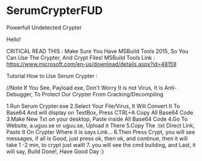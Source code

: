 # SerumCrypterFUD
Powerfull Undetected Crypter

Hello!


CRITICAL READ THIS :
Make Sure You Have MSBuild Tools 2015, So You Can Use The Crypter, And Crypt Files!
MSBuild Tools Link : https://www.microsoft.com/en-us/download/details.aspx?id=48159

Tutorial How to Use Serum Crypter :


//Note If You See, Payload.exe, Don't Worry It is not Virus, It is Anti-Debugger, To Protect Our Crypter From Cracking/Decompiling

1.Run Serum Crypter.exe
2.Select Your File/Virus, It Will Convert It To Base64 And will display on TextBox, Press CTRL+A Copy All Base64 Code
3.Make New Txt on your desktop, Paste inside All Base64 Code
4.Go To Website, a.uguu.se or uguu.se,  Upload it There
5.Copy The .txt Direct Link, Paste It On Crypter Where it is says Link...
6.Then Press Crypt, you will see messages, if all is Good, just press ok, then ok, and continue, then it will take 1 -2 min, to crypt just wait!
7. you will see the cmd building, and Last, it will say, Build Done!, Have Good Day :)
